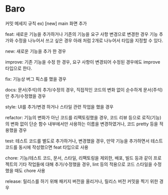 # Baro

커밋 메세지 규칙  ex) [new] main 화면 추가

feat: 새로운 기능을 추가하거나 기존의 기능을 요구 사항 변경으로 변경한 경우
기능 추가와 수정을 나누어서 쓰고 싶은 경우 아래 처럼 2개로 나누어서 타입을 지정할 수 있다.

new: 새로운 기능을 추가 한 경우

improve: 기존 기능을 수정 한 경우, 요구 사항이 변경되어 수정된 경우에도 improve 타입으로 한다.

fix: 기능상 버그 픽스를 했을 경우

docs: 문서(주석)의 추가/수정의 경우, 직접적인 코드의 변화 없이 순수하게 문서(주석)만 추가/수정했을 경우

style: UI를 추가/변경 하거나 스타일 관련 작업을 했을 경우

refactor: 기능의 변화가 아닌 코드를 리팩토링했을 경우, 코드 리뷰 등으로 로직(기능)의 변화 없이 단순 함수 내부에서만 사용하는 이름을 변경하였거나, 코드 pretty 등을 적용했을 경우

test: 테스트 코드를 별도로 추가하거나, 변경했을 경우, 만약 기능을 추가하면서 테스트 코드를 동시에 작성했으면 feat 타입으로 사용

chore: 기능/테스트 코드, 문서, 스타일, 리팩토링을 제외한, 배포, 빌드 등과 같이 프로젝트의 기타 작업들에 대해 추가/수정했을 경우, lint 등의 적용으로 코드 스타일을 수정 했을 때도 chore 사용

release: 릴리스를 하기 위해 패키지 버전을 올리거나, 릴리스 버전 커밋을 찍기 위한 경우
